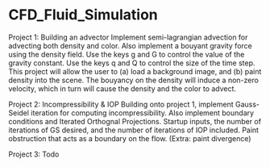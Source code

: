 # CFD_Fluid_Simulation
Project 1: Building an advector
Implement semi-lagrangian advection for advecting both density and color. Also implement a bouyant gravity force using the density field. Use the keys g and G to control the value of the gravity constant. Use the keys q and Q to control the size of the time step. This project will allow the user to (a) load a background image, and (b) paint density into the scene. The bouyancy on the density will induce a non-zero velocity, which in turn will cause the density and the color to advect.

Project 2: Incompressibility & IOP
Building onto project 1, implement Gauss-Seidel iteration for computing incompressibility. Also implement boundary conditions and Iterated Orthognal Projections. Startup inputs, the number of iterations of GS desired, and the number of iterations of IOP included. Paint obstruction that acts as a boundary on the flow. (Extra: paint divergence)

Project 3: Todo
